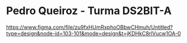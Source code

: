 # Pedro Queiroz - Turma DS2BIT-A
https://www.figma.com/file/zu9fxHUmRxphoOBbwCHmuh/Untitled?type=design&node-id=103-101&mode=design&t=jKDHkC8rlVucw1OA-0